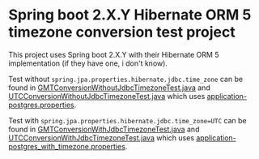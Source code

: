 # Spring boot 2.X.Y Hibernate ORM 5 timezone conversion test project

This project uses Spring boot 2.X.Y with their Hibernate ORM 5 implementation (if they have one, i don't know).

Test without `spring.jpa.properties.hibernate.jdbc.time_zone` can be found in [GMTConversionWithoutJdbcTimezoneTest.java] and [UTCConversionWithoutJdbcTimezoneTest.java] which uses [application-postgres.properties].

Test with `spring.jpa.properties.hibernate.jdbc.time_zone=UTC` can be found in [GMTConversionWithJdbcTimezoneTest.java] and [UTCConversionWithJdbcTimezoneTest.java] which uses [application-postgres_with_timezone.properties].

[application-postgres.properties]: src/test/resources/application-postgres.properties
[gmtconversionwithjdbctimezonetest.java]: src/test/java/se/agreedskiing/hibernate/timezone/spring/boot/two/repositories/GMTConversionWithJdbcTimezoneTest.java
[utcconversionwithjdbctimezonetest.java]: src/test/java/se/agreedskiing/hibernate/timezone/spring/boot/two/repositories/UTCConversionWithJdbcTimezoneTest.java
[gmtconversionwithoutjdbctimezonetest.java]: src/test/java/se/agreedskiing/hibernate/timezone/spring/boot/two/repositories/GMTConversionWithoutJdbcTimezoneTest.java
[utcconversionwithoutjdbctimezonetest.java]: src/test/java/se/agreedskiing/hibernate/timezone/spring/boot/two/repositories/UTCConversionWithoutJdbcTimezoneTest.java
[application-postgres_with_timezone.properties]: src/test/resources/application-postgres_with_timezone.properties
